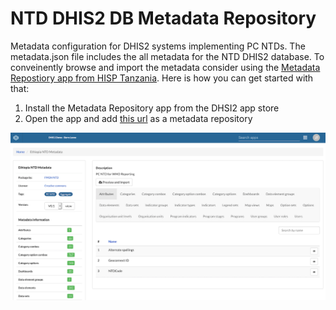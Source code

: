 # NTD DHIS2 DB Metadata Repository

Metadata configuration for DHIS2 systems implementing PC NTDs. The metadata.json file includes the all metadata for the NTD DHIS2 database. To conveinently browse and import the metadata consider using the [Metadata Repostiory app from HISP Tanzania](https://apps.dhis2.org/app/3c82dceb-5c50-49a3-8dc3-6bb6a30399f4). Here is how you can get started with that:
1. Install the Metadata Repository app from the DHSI2 app store
2. Open the app and add [this url](https://raw.githubusercontent.com/ntddhis2/ntddb-metadata/master/index.json) as a metadata repository

![Use the Metadata Repository app to browse and import metadata](assets/metabase-ntd.png)
